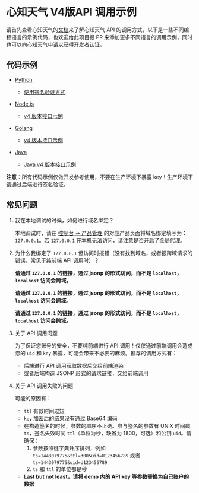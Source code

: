 # 心知天气 V4版API 调用示例



请首先查看心知天气的[文档](https://docs.seniverse.com)来了解心知天气 API 的调用方式，以下是一些不同编程语言的示例代码，也欢迎给此项目提 PR 来添加更多不同语言的调用示例，同时也可以向心知天气申请以获得[开发者认证](https://blog.seniverse.com/2290)。

## 代码示例


- [Python](./python)
    - [使用签名验证方式](./python/demo-jsonp.py)
    
- [Node.js](./nodejs)
    - [v4 版本接口示例](./nodejs/index.js)

- [Golang](./golang)
    - [v4 版本接口示例](./golang/main.go)

- [Java](./java)
    - [Java v4 版本接口示例](./java/src/Example.java)

**注意**：所有代码示例仅做开发参考使用，不要在生产环境下暴露 key！生产环境下请通过后端进行签名验证。

## 常见问题

1. 我在本地调试的时候，如何进行域名绑定？

   本地调试时，请在 [控制台 -> 产品管理](https://www.seniverse.com/account) 的对应产品页面将域名绑定填写为：`127.0.0.1`。若 `127.0.0.1` 在本机无法访问，请注意是否开启了全局代理。

1. 为什么我绑定了 `127.0.0.1` 但访问时报错（没有找到域名，或者报跨域请求的错误，常见于纯前端 API 调用时）？

   **请通过 `127.0.0.1` 的链接，通过 jsonp 的形式访问，而不是 `localhost`，`localhost` 访问会跨域。**

   **请通过 `127.0.0.1` 的链接，通过 jsonp 的形式访问，而不是 `localhost`，`localhost` 访问会跨域。**

   **请通过 `127.0.0.1` 的链接，通过 jsonp 的形式访问，而不是 `localhost`，`localhost` 访问会跨域。**

1. 关于 API 调用问题

   为了保证您账号的安全，不要纯前端进行 API 调用！仅仅通过前端调用会造成您的 `uid` 和 `key` 暴露，可能会带来不必要的麻烦。推荐的调用方式有：

   - 后端进行 API 调用获取数据后交给前端渲染
   - 或者后端构造 JSONP 形式的请求链接，交给前端调用

1. 关于 API 调用失败的问题

   可能的原因有：

   - `ttl` 有效时间过短
   - `key` 加密后的结果没有通过 Base64 编码
   - 在构造签名的时候，参数的顺序不正确。参与签名的参数有 UNIX 时间戳 `ts`，签名失效时间 `ttl`（单位为秒，缺省为 1800，可选）和公钥 `uid`。请确保：
     1. 参数按照键字典升序排列，例如 `ts=1443079775&ttl=300&uid=U123456789` 或者 `ts=1443079775&uid=U123456789`
     2. `ts` 和 `ttl` 的单位都是秒
   - **Last but not least，请将 demo 内的 API key 等参数替换为自己账户的数据**
